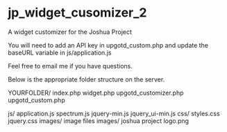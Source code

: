 # jp_widget_cusomizer_2
A widget customizer for the Joshua Project

You will need to add an API key in upgotd_custom.php and update the baseURL variable in js/application.js

Feel free to email me if you have questions.

Below is the appropriate folder structure on the server.

YOURFOLDER/
  index.php
  widget.php
  upgotd_customizer.php
  upgotd_custom.php
  
  js/
    application.js
    spectrum.js
    jquery-min.js
    jquery_ui-min.js
  css/
    styles.css
    jquery.css
    images/
      image files
  images/
    joshua project logo.png
